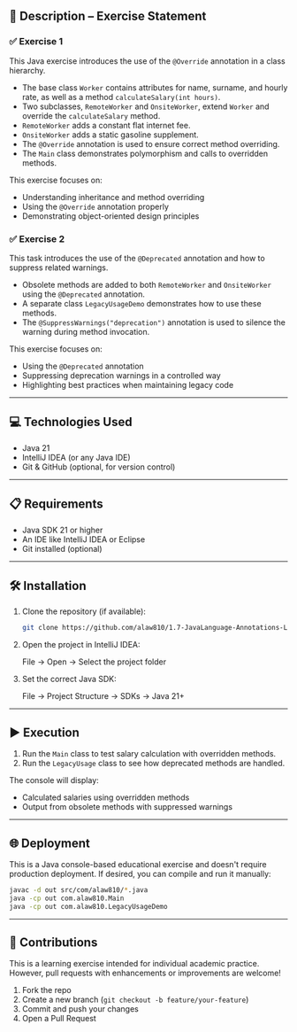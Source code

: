 ## 📄 Description – Exercise Statement

### ✅ Exercise 1
This Java exercise introduces the use of the `@Override` annotation in a class hierarchy.

- The base class `Worker` contains attributes for name, surname, and hourly rate, as well as a method `calculateSalary(int hours)`.
- Two subclasses, `RemoteWorker` and `OnsiteWorker`, extend `Worker` and override the `calculateSalary` method.
- `RemoteWorker` adds a constant flat internet fee.
- `OnsiteWorker` adds a static gasoline supplement.
- The `@Override` annotation is used to ensure correct method overriding.
- The `Main` class demonstrates polymorphism and calls to overridden methods.

This exercise focuses on:
- Understanding inheritance and method overriding
- Using the `@Override` annotation properly
- Demonstrating object-oriented design principles

### ✅ Exercise 2
This task introduces the use of the `@Deprecated` annotation and how to suppress related warnings.

- Obsolete methods are added to both `RemoteWorker` and `OnsiteWorker` using the `@Deprecated` annotation.
- A separate class `LegacyUsageDemo` demonstrates how to use these methods.
- The `@SuppressWarnings("deprecation")` annotation is used to silence the warning during method invocation.

This exercise focuses on:
- Using the `@Deprecated` annotation
- Suppressing deprecation warnings in a controlled way
- Highlighting best practices when maintaining legacy code

---

## 💻 Technologies Used

- Java 21
- IntelliJ IDEA (or any Java IDE)
- Git & GitHub (optional, for version control)

---

## 📋 Requirements

- Java SDK 21 or higher
- An IDE like IntelliJ IDEA or Eclipse
- Git installed (optional)

---

## 🛠️ Installation

1. Clone the repository (if available):

   ```bash
   git clone https://github.com/alaw810/1.7-JavaLanguage-Annotations-Level1.git
   ```

2. Open the project in IntelliJ IDEA:

   File → Open → Select the project folder

3. Set the correct Java SDK:

   File → Project Structure → SDKs → Java 21+

---

## ▶️ Execution

1. Run the `Main` class to test salary calculation with overridden methods.
2. Run the `LegacyUsage` class to see how deprecated methods are handled.

The console will display:
- Calculated salaries using overridden methods
- Output from obsolete methods with suppressed warnings

---

## 🌐 Deployment

This is a Java console-based educational exercise and doesn't require production deployment. If desired, you can compile and run it manually:

```bash
javac -d out src/com/alaw810/*.java
java -cp out com.alaw810.Main
java -cp out com.alaw810.LegacyUsageDemo
```

---

## 🤝 Contributions

This is a learning exercise intended for individual academic practice. However, pull requests with enhancements or improvements are welcome!

1. Fork the repo
2. Create a new branch (`git checkout -b feature/your-feature`)
3. Commit and push your changes
4. Open a Pull Request

